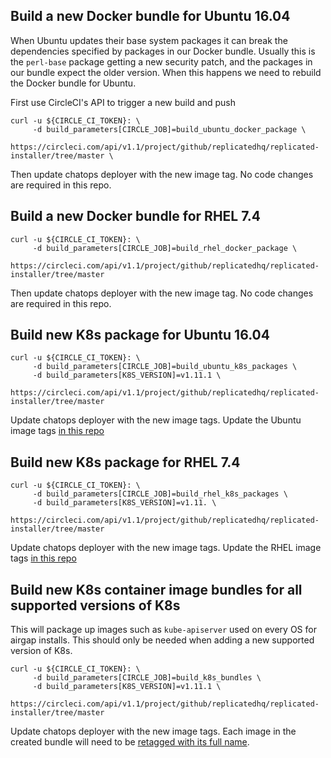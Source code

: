 ## Build a new Docker bundle for Ubuntu 16.04

When Ubuntu updates their base system packages it can break the dependencies specified by packages in our Docker bundle.
Usually this is the `perl-base` package getting a new security patch, and the packages in our bundle expect the older version.
When this happens we need to rebuild the Docker bundle for Ubuntu.

First use CircleCI's API to trigger a new build and push
```
curl -u ${CIRCLE_CI_TOKEN}: \
     -d build_parameters[CIRCLE_JOB]=build_ubuntu_docker_package \
     https://circleci.com/api/v1.1/project/github/replicatedhq/replicated-installer/tree/master \
```

Then update chatops deployer with the new image tag. No code changes are required in this repo.

## Build a new Docker bundle for RHEL 7.4

```
curl -u ${CIRCLE_CI_TOKEN}: \
     -d build_parameters[CIRCLE_JOB]=build_rhel_docker_package \
     https://circleci.com/api/v1.1/project/github/replicatedhq/replicated-installer/tree/master
```

Then update chatops deployer with the new image tag. No code changes are required in this repo.

## Build new K8s package for Ubuntu 16.04

```
curl -u ${CIRCLE_CI_TOKEN}: \
     -d build_parameters[CIRCLE_JOB]=build_ubuntu_k8s_packages \
     -d build_parameters[K8S_VERSION]=v1.11.1 \
     https://circleci.com/api/v1.1/project/github/replicatedhq/replicated-installer/tree/master
```

Update chatops deployer with the new image tags.
Update the Ubuntu image tags [in this repo](https://github.com/replicatedhq/replicated-installer/blob/77654150c6a6d4e80b9b1f24f8fb2d63b412d7ea/install_scripts/templates/common/kubernetes.sh#L2)

## Build new K8s package for RHEL 7.4

```
curl -u ${CIRCLE_CI_TOKEN}: \
     -d build_parameters[CIRCLE_JOB]=build_rhel_k8s_packages \
     -d build_parameters[K8S_VERSION]=v1.11. \
     https://circleci.com/api/v1.1/project/github/replicatedhq/replicated-installer/tree/master
```

Update chatops deployer with the new image tags.
Update the RHEL image tags [in this repo](https://github.com/replicatedhq/replicated-installer/blob/77654150c6a6d4e80b9b1f24f8fb2d63b412d7ea/install_scripts/templates/common/kubernetes.sh#L6)

## Build new K8s container image bundles for all supported versions of K8s

This will package up images such as `kube-apiserver` used on every OS for airgap installs.
This should only be needed when adding a new supported version of K8s.

```
curl -u ${CIRCLE_CI_TOKEN}: \
     -d build_parameters[CIRCLE_JOB]=build_k8s_bundles \
     -d build_parameters[K8S_VERSION]=v1.11.1 \
     https://circleci.com/api/v1.1/project/github/replicatedhq/replicated-installer/tree/master
```

Update chatops deployer with the new image tags.
Each image in the created bundle will need to be [retagged with its full name](https://github.com/replicatedhq/replicated-installer/blob/77654150c6a6d4e80b9b1f24f8fb2d63b412d7ea/install_scripts/templates/common/kubernetes.sh#L209).
